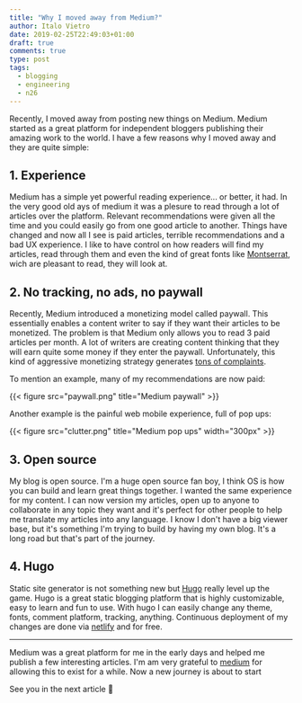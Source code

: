 ```yaml
---
title: "Why I moved away from Medium?"
author: Italo Vietro
date: 2019-02-25T22:49:03+01:00
draft: true
comments: true
type: post
tags: 
  - blogging
  - engineering
  - n26
---
```


Recently, I moved away from posting new things on Medium. Medium started as a great platform for independent bloggers publishing their amazing work to the world. I have a few reasons why I moved away and they are quite simple:

## 1. Experience
Medium has a simple yet powerful reading experience... or better, it had. In the very good old ays of medium it was a plesure to read through a lot of articles over the platform. Relevant recommendations were given all the time and you could easily go from one good article to another. Things have changed and now all I see is paid articles, terrible recommendations and a bad UX experience.
I like to have control on how readers will find my articles, read through them and even the kind of great fonts like [Montserrat](https://fonts.google.com/specimen/Montserrat), wich are pleasant to read, they will look at.

## 2. No tracking, no ads, no paywall
Recently, Medium introduced a monetizing model called paywall. This essentially enables a content writer to say if they want their articles to be monetized. The problem is that Medium only allows you to read 3 paid articles per month. A lot of writers are creating content thinking that they will earn quite some money if they enter the paywall. Unfortunately, this kind of aggressive monetizing strategy generates [tons of complaints](https://mobile.twitter.com/search?q=paywall%20medium&src=typed_query&f=live).

To mention an example, many of my recommendations are now paid:

{{< figure src="paywall.png" title="Medium paywall" >}}

Another example is the painful web mobile experience, full of pop ups:

{{< figure src="clutter.png" title="Medium pop ups" width="300px" >}}

## 3. Open source
My blog is open source. I'm a huge open source fan boy, I think OS is how you can build and learn great things together. I wanted the same experience for my content. I can now version my articles, open up to anyone to collaborate in any topic they want and it's perfect for other people to help me translate my articles into any language. I know I don't have a big viewer base, but it's something I'm trying to build by having my own blog. It's a long road but that's part of the journey.

## 4. Hugo
Static site generator is not something new but [Hugo](https://gohugo.io) really level up the game. Hugo is a great static blogging platform that is highly customizable, easy to learn and fun to use.
With hugo I can easily change any theme, fonts, comment platform, tracking, anything. Continuous deployment of my changes are done via [netlify](https://www.netlify.com) and for free.

---

Medium was a great platform for me in the early days and helped me publish a few interesting articles. I'm am very grateful to [medium](https://twitter.com/Medium) for allowing this to exist for a while. Now a new journey is about to start

See you in the next article :wave:

